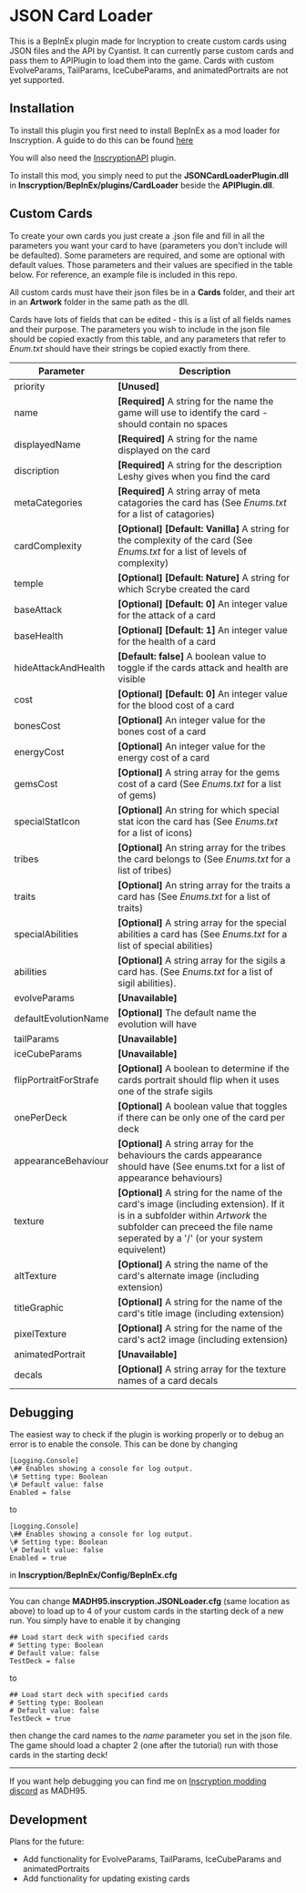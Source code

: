# JSON Card Loader

This is a BepInEx plugin made for Incryption to create custom cards using JSON files and the API by Cyantist.
It can currently parse custom cards and pass them to APIPlugin to load them into the game. Cards with custom EvolveParams, TailParams, IceCubeParams, and animatedPortraits are not yet supported.

## Installation

To install this plugin you first need to install BepInEx as a mod loader for Inscryption. A guide to do this can be found [here](https://docs.bepinex.dev/articles/user_guide/installation/index.html#where-to-download-bepinex)

You will also need the [InscryptionAPI](https://github.com/ScottWilson0903/InscryptionAPI) plugin.

To install this mod, you simply need to put the **JSONCardLoaderPlugin.dll** in **Inscryption/BepInEx/plugins/CardLoader** beside the **APIPlugin.dll**.

## Custom Cards

To create your own cards you just create a .json file and fill in all the parameters you want your card to have (parameters you don't include will be defaulted). Some parameters are required, and some are optional with default values. Those parameters and their values are specified in the table below. For reference, an example file is included in this repo.

All custom cards must have their json files be in a **Cards** folder, and their art in an **Artwork** folder in the same path as the dll.

Cards have lots of fields that can be edited - this is a list of all fields names and their purpose. The parameters you wish to include in the json file should be copied exactly from this table, and any parameters that refer to *Enum.txt* should have their strings be copied exactly from there.

| Parameter | Description |
|------|-------------|
| priority | **[Unused]** |
| name | **[Required]** A string for the name the game will use to identify the card - should contain no spaces |
| displayedName | **[Required]** A string for the name displayed on the card |
| discription | **[Required]** A string for the description Leshy gives when you find the card |
| metaCategories | **[Required]** A string array of meta catagories the card has (See *Enums.txt* for a list of catagories) |
| cardComplexity | **[Optional]** **[Default: Vanilla]** A string for the complexity of the card (See *Enums.txt* for a list of levels of complexity) |
| temple | **[Optional]** **[Default: Nature]** A string for which Scrybe created the card |
| baseAttack | **[Optional]** **[Default: 0]** An integer value for the attack of a card |
| baseHealth | **[Optional]** **[Default: 1]** An integer value for the health of a card |
| hideAttackAndHealth | **[Default: false]** A boolean value to toggle if the cards attack and health are visible |
| cost | **[Optional]** **[Default: 0]** An integer value for the blood cost of a card |
| bonesCost | **[Optional]** An integer value for the bones cost of a card |
| energyCost | **[Optional]** An integer value for the energy cost of a card |
| gemsCost | **[Optional]** A string array for the gems cost of a card (See *Enums.txt* for a list of gems) |
| specialStatIcon | **[Optional]** An string for which special stat icon the card has (See *Enums.txt* for a list of icons) |
| tribes | **[Optional]** An string array for the tribes the card belongs to (See *Enums.txt* for a list of tribes) |
| traits | **[Optional]** An string array for the traits a card has (See *Enums.txt* for a list of traits) |
| specialAbilities | **[Optional]** A string array for the special abilities a card has (See *Enums.txt* for a list of special abilities) |
| abilities | **[Optional]** A string array for the sigils a card has. (See *Enums.txt* for a list of sigil abilities).
| evolveParams | **[Unavailable]** |
| defaultEvolutionName | **[Optional]** The default name the evolution will have |
| tailParams | **[Unavailable]** |
| iceCubeParams | **[Unavailable]** |
| flipPortraitForStrafe | **[Optional]** A boolean to determine if the cards portrait should flip when it uses one of the strafe sigils |
| onePerDeck | **[Optional]** A boolean value that toggles if there can be only one of the card per deck |
| appearanceBehaviour | **[Optional]** A string array for the behaviours the cards appearance should have (See enums.txt for a list of appearance behaviours) |
| texture | **[Optional]** A string for the name of the card's image (including extension). If it is in a subfolder within *Artwork* the subfolder can preceed the file name seperated by a '/' (or your system equivelent) |
| altTexture | **[Optional]** A string the name of the card's alternate image (including extension) |
| titleGraphic | **[Optional]** A string for the name of the card's title image (including extension) |
| pixelTexture | **[Optional]** A string for the name of the card's act2 image (including extension) |
| animatedPortrait | **[Unavailable]** |
| decals | **[Optional]** A string array for the texture names of a card decals | 

## Debugging
The easiest way to check if the plugin is working properly or to debug an error is to enable the console. This can be done by changing
```
[Logging.Console]
\## Enables showing a console for log output.
\# Setting type: Boolean
\# Default value: false
Enabled = false
```
to
```
[Logging.Console]
\## Enables showing a console for log output.
\# Setting type: Boolean
\# Default value: false
Enabled = true
```
in **Inscryption/BepInEx/Config/BepInEx.cfg**

___

You can change **MADH95.inscryption.JSONLoader.cfg** (same location as above) to load up to 4 of your custom cards in the starting deck of a new run. You simply have to enable it by changing
```
## Load start deck with specified cards
# Setting type: Boolean
# Default value: false
TestDeck = false
```
to
```
## Load start deck with specified cards
# Setting type: Boolean
# Default value: false
TestDeck = true
```
then change the card names to the *name* parameter you set in the json file. The game should load a chapter 2 (one after the tutorial) run with those cards in the starting deck!

___

If you want help debugging you can find me on [Inscryption modding discord](https://discord.gg/QrJEF5Denm) as MADH95.

## Development

Plans for the future:
 - Add functionality for EvolveParams, TailParams, IceCubeParams and animatedPortraits
 - Add functionality for updating existing cards
